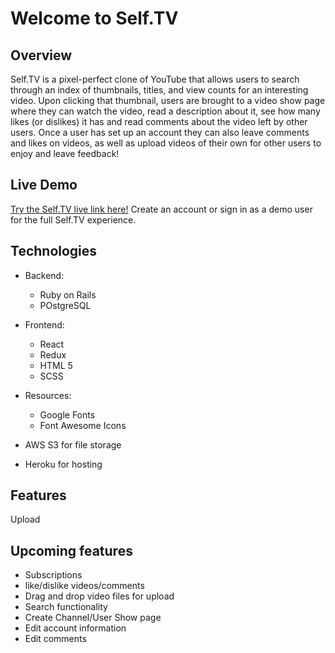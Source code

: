 Welcome to Self.TV
=================================================================================================================================================================

Overview
-----------------------------------------------------------------------------------------------------------------------------------------------------------------

Self.TV is a pixel-perfect clone of YouTube that allows users to search through an index of thumbnails, titles, and view counts for an interesting video. Upon clicking that thumbnail, users are brought to a video show page where they can watch the video, read a description about it, see how many likes (or dislikes) it has and read comments about the video left by other users. Once a user has set up an account they can also leave comments and likes on videos, as well as upload videos of their own for other users to enjoy and leave feedback! 

Live Demo
------------------------------------------------------------------------------------------------------------------------------------------------------------------
[Try the Self.TV live link here!](https://selfdottv.herokuapp.com/#/)
Create an account or sign in as a demo user for the full Self.TV experience.

Technologies
-------------------------------------------------------------------------------------------------------------------------------------------------------------------
  * Backend:
     * Ruby on Rails
     * POstgreSQL
  
  * Frontend:
     * React
     * Redux
     * HTML 5
     * SCSS

  * Resources:
    * Google Fonts
    * Font Awesome Icons 
  
  * AWS S3 for file storage

  * Heroku for hosting


Features
----------------------------------------------------------------------------------------------------------------------------------------------------------------
Upload


Upcoming features
----------------------------------------------------------------------------------------------------------------------------------------------------------------
  * Subscriptions
  * like/dislike videos/comments
  * Drag and drop video files for upload
  * Search functionality
  * Create Channel/User Show page
  * Edit account information
  * Edit comments


